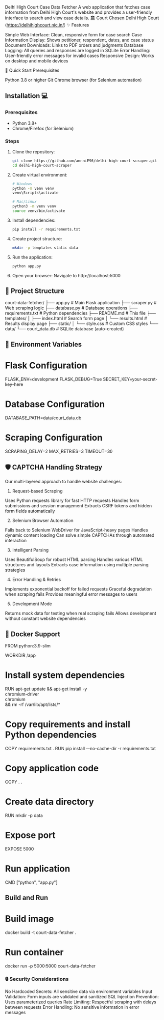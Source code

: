 Delhi High Court Case Data Fetcher
A web application that fetches case information from Delhi High Court's website and provides a user-friendly interface to search and view case details.
🏛️ Court Chosen
Delhi High Court (https://delhihighcourt.nic.in/)
✨ Features

Simple Web Interface: Clean, responsive form for case search
Case Information Display: Shows petitioner, respondent, dates, and case status
Document Downloads: Links to PDF orders and judgments
Database Logging: All queries and responses are logged in SQLite
Error Handling: User-friendly error messages for invalid cases
Responsive Design: Works on desktop and mobile devices

🚀 Quick Start
Prerequisites

Python 3.8 or higher
Git
Chrome browser (for Selenium automation)

## Installation 💻

### Prerequisites
- Python 3.8+
- Chrome/Firefox (for Selenium)

### Steps
1. Clone the repository:
   ```bash
   git clone https://github.com/annniE96/delhi-high-court-scraper.git
   cd delhi-high-court-scraper

2. Create virtual environment:
   ```bash
   # Windows
   python -m venv venv
   venv\Scripts\activate

   # Mac/Linux
   python3 -m venv venv
   source venv/bin/activate
3. Install dependencies:    
   ```bash
   pip install -r requirements.txt
4. Create project structure:
   ```bash
   mkdir -p templates static data

5. Run the application:
   ```bash
   python app.py

6. Open your browser: Navigate to http://localhost:5000

## 📁 Project Structure
court-data-fetcher/
├── app.py                 # Main Flask application
├── scraper.py            # Web scraping logic
├── database.py           # Database operations
├── requirements.txt      # Python dependencies
├── README.md            # This file
├── templates/
│   ├── index.html       # Search form page
│   └── results.html     # Results display page
├── static/
│   └── style.css        # Custom CSS styles
└── data/
    └── court_data.db    # SQLite database (auto-created)

## 🔧 Environment Variables
# Flask Configuration
FLASK_ENV=development
FLASK_DEBUG=True
SECRET_KEY=your-secret-key-here

# Database Configuration
DATABASE_PATH=data/court_data.db

# Scraping Configuration
SCRAPING_DELAY=2
MAX_RETRIES=3
TIMEOUT=30
    
## 🛡️ CAPTCHA Handling Strategy
Our multi-layered approach to handle website challenges:
1. Request-based Scraping

Uses Python requests library for fast HTTP requests
Handles form submissions and session management
Extracts CSRF tokens and hidden form fields automatically

2. Selenium Browser Automation

Falls back to Selenium WebDriver for JavaScript-heavy pages
Handles dynamic content loading
Can solve simple CAPTCHAs through automated interaction

3. Intelligent Parsing

Uses BeautifulSoup for robust HTML parsing
Handles various HTML structures and layouts
Extracts case information using multiple parsing strategies

4. Error Handling & Retries

Implements exponential backoff for failed requests
Graceful degradation when scraping fails
Provides meaningful error messages to users

5. Development Mode

Returns mock data for testing when real scraping fails
Allows development without constant website dependencies

## 🐳 Docker Support
FROM python:3.9-slim

WORKDIR /app

# Install system dependencies
RUN apt-get update && apt-get install -y \
    chromium-driver \
    chromium \
    && rm -rf /var/lib/apt/lists/*

# Copy requirements and install Python dependencies
COPY requirements.txt .
RUN pip install --no-cache-dir -r requirements.txt

# Copy application code
COPY . .

# Create data directory
RUN mkdir -p data

# Expose port
EXPOSE 5000

# Run application
CMD ["python", "app.py"]

## Build and Run
# Build image
docker build -t court-data-fetcher .

# Run container
docker run -p 5000:5000 court-data-fetcher

### 🔒 Security Considerations

No Hardcoded Secrets: All sensitive data via environment variables
Input Validation: Form inputs are validated and sanitized
SQL Injection Prevention: Uses parameterized queries
Rate Limiting: Respectful scraping with delays between requests
Error Handling: No sensitive information in error messages
      


